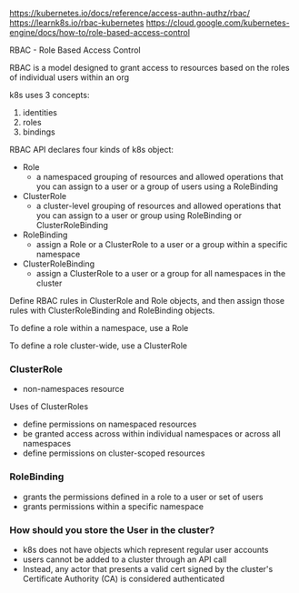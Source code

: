 https://kubernetes.io/docs/reference/access-authn-authz/rbac/
https://learnk8s.io/rbac-kubernetes
https://cloud.google.com/kubernetes-engine/docs/how-to/role-based-access-control

RBAC - Role Based Access Control

RBAC is a model designed to grant access to resources based on the roles
of individual users within an org

k8s uses 3 concepts:
1. identities
2. roles
3. bindings

RBAC API declares four kinds of k8s object:
- Role
  - a namespaced grouping of resources and allowed operations that you
    can assign to a user or a group of users using a RoleBinding
- ClusterRole
  - a cluster-level grouping of resources and allowed operations that
    you can assign to a user or group using RoleBinding or
ClusterRoleBinding
- RoleBinding
  - assign a Role or a ClusterRole to a user or a group within a
    specific namespace
- ClusterRoleBinding
  - assign a ClusterRole to a user or a group for all namespaces in the
    cluster

Define RBAC rules in ClusterRole and Role objects, and then assign those
rules with ClusterRoleBinding and RoleBinding objects.


To define a role within a namespace, use a Role

To define a role cluster-wide, use a ClusterRole

### ClusterRole
* non-namespaces resource

Uses of ClusterRoles
- define permissions on namespaced resources
- be granted access across within individual namespaces or across all
  namespaces
- define permissions on cluster-scoped resources

### RoleBinding
* grants the permissions defined in a role to a user or set of users
* grants permissions within a specific namespace


### How should you store the User in the cluster?
- k8s does not have objects which represent regular user accounts
- users cannot be added to a cluster through an API call
- Instead, any actor that presents a valid cert signed by the cluster's
  Certificate Authority (CA) is considered authenticated
